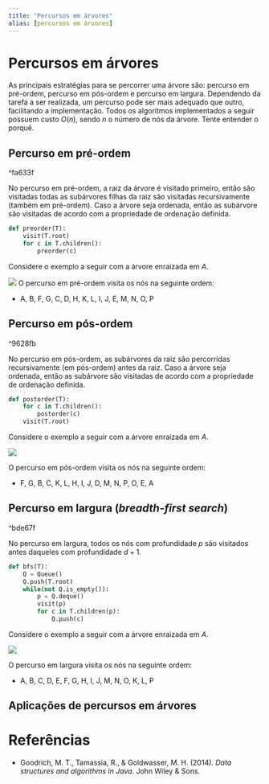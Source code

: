 ```yaml
---
title: "Percursos em árvores"
alias: [percursos em árvores]
---
```


# Percursos em árvores

As principais estratégias para se percorrer uma árvore são: percurso em pré-ordem, percurso em pós-ordem e percurso em largura. Dependendo da tarefa a ser realizada, um percurso pode ser mais adequado que outro, facilitando a implementação. Todos os algoritmos implementados a seguir possuem custo $O(n)$, sendo $n$ o número de nós da árvore. Tente entender o porquê.

## Percurso em pré-ordem

^fa633f

No percurso em pré-ordem, a raiz da árvore é visitado primeiro, então são visitadas todas as subárvores filhas da raiz são visitadas recursivamente (também em pré-ordem). Caso a árvore seja ordenada, então as subárvore são visitadas de acordo com a propriedade de ordenação definida.

```python
def preorder(T):
	visit(T.root)
	for c in T.children():
		preorder(c)
```

Considere o exemplo a seguir com a árvore enraizada em $A$. 

![](https://mermaid.ink/img/pako:eNpV0M0OgjAMB_BXWXqGF9jBRByK-IGJHndpWBWiAzLHwRDe3bHswHrq799e2gnqXhFweBkcGvYQsmOutixNNyxbY8fWEpHyoMxrH-kQJLyKSMdIZVDhdVrjHEa51yXSNVIVVHndFkACmozGVrk7pyWRYBvSJIG7VqF5S5Dd7PZwtP3919XArRkpgXFQaEm06N6jgT_x86X5D4QzSz4)
O percurso em pré-ordem visita os nós na seguinte ordem: 
- A, B, F, G, C, D, H, K, L, I, J, E, M, N, O, P


## Percurso em pós-ordem

^9628fb

No percurso em pós-ordem, as subárvores da raiz são percorridas recursivamente (em pós-ordem) antes da raiz. Caso a árvore seja ordenada, então as subárvore são visitadas de acordo com a propriedade de ordenação definida.

```python
def postorder(T):	
	for c in T.children():
		postorder(c)
	visit(T.root)
```

Considere o exemplo a seguir com a árvore enraizada em $A$. 

![](https://mermaid.ink/img/pako:eNpV0M0OgjAMB_BXWXqGF9jBRByK-IGJHndpWBWiAzLHwRDe3bHswHrq799e2gnqXhFweBkcGvYQsmOutixNNyxbY8fWEpHyoMxrH-kQJLyKSMdIZVDhdVrjHEa51yXSNVIVVHndFkACmozGVrk7pyWRYBvSJIG7VqF5S5Dd7PZwtP3919XArRkpgXFQaEm06N6jgT_x86X5D4QzSz4)

O percurso em pós-ordem visita os nós na seguinte ordem: 
- F, G, B, C, K, L, H, I, J, D, M, N, P, O, E, A

## Percurso em largura (*breadth-first search*)

^bde67f

No percurso em largura, todos os nós com profundidade $p$ são visitados antes daqueles com profundidade $d+1$.

```python
def bfs(T):
	Q = Queue()
	Q.push(T.root)
	while(not Q.is_empty()):
		p = Q.deque()
		visit(p)
		for c in T.children(p):
			Q.push(c)
```

Considere o exemplo a seguir com a árvore enraizada em $A$. 

![](https://mermaid.ink/img/pako:eNpV0M0OgjAMB_BXWXqGF9jBRByK-IGJHndpWBWiAzLHwRDe3bHswHrq799e2gnqXhFweBkcGvYQsmOutixNNyxbY8fWEpHyoMxrH-kQJLyKSMdIZVDhdVrjHEa51yXSNVIVVHndFkACmozGVrk7pyWRYBvSJIG7VqF5S5Dd7PZwtP3919XArRkpgXFQaEm06N6jgT_x86X5D4QzSz4)

O percurso em largura visita os nós na seguinte ordem: 
- A, B, C, D, E, F, G, H, I, J, M, N, O, K, L, P


## Aplicações de percursos em árvores



# Referências
- Goodrich, M. T., Tamassia, R., & Goldwasser, M. H. (2014). _Data structures and algorithms in Java_. John Wiley & Sons.